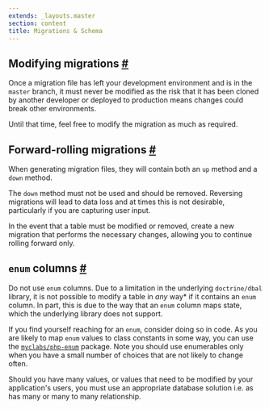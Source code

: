```yaml
---
extends: _layouts.master
section: content
title: Migrations & Schema
---
```

## Modifying migrations <a href="#modifying-migrations" name="modifying-migrations" class="text-grey">#</a>

Once a migration file has left your development environment and is in the `master` branch, it must never be modified as the risk that it has been cloned by another developer or deployed to production means changes could break other environments.

Until that time, feel free to modify the migration as much as required.

## Forward-rolling migrations <a href="#forward-rolling-migrations" name="forward-rolling-migrations" class="text-grey">#</a>

When generating migration files, they will contain both an `up` method and a `down` method.

The `down` method must not be used and should be removed. Reversing migrations will lead to data loss and at times this is not desirable, particularly if you are capturing user input.

In the event that a table must be modified or removed, create a new migration that performs the necessary changes, allowing you to continue rolling forward only.

## `enum` columns <a href="#enum-columns" name="enum-columns" class="text-grey">#</a>

Do not use `enum` columns. Due to a limitation in the underlying `doctrine/dbal` library, it is not possible to modify a table in *any* way* if it contains an `enum` column. In part, this is due to the way that an `enum` column maps state, which the underlying library does not support.

If you find yourself reaching for an `enum`, consider doing so in code. As you are likely to map `enum` values to class constants in some way, you can use the [`myclabs/php-enum`](https://github.com/myclabs/php-enum) package. Note you should use enumerables only when you have a small number of choices that are not likely to change often.

Should you have many values, or values that need to be modified by your application's users, you must use an appropriate database solution i.e. as has many or many to many relationship.
